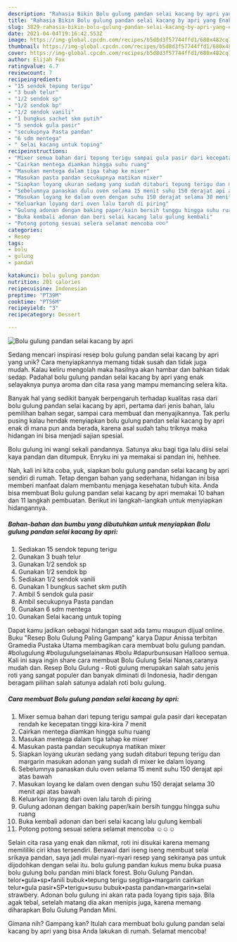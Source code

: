 ```yaml
---
description: "Rahasia Bikin Bolu gulung pandan selai kacang by apri yang Enak Banget"
title: "Rahasia Bikin Bolu gulung pandan selai kacang by apri yang Enak Banget"
slug: 3829-rahasia-bikin-bolu-gulung-pandan-selai-kacang-by-apri-yang-enak-banget
date: 2021-04-04T19:16:42.553Z
image: https://img-global.cpcdn.com/recipes/b5d8d3f57744ffd1/680x482cq70/bolu-gulung-pandan-selai-kacang-by-apri-foto-resep-utama.jpg
thumbnail: https://img-global.cpcdn.com/recipes/b5d8d3f57744ffd1/680x482cq70/bolu-gulung-pandan-selai-kacang-by-apri-foto-resep-utama.jpg
cover: https://img-global.cpcdn.com/recipes/b5d8d3f57744ffd1/680x482cq70/bolu-gulung-pandan-selai-kacang-by-apri-foto-resep-utama.jpg
author: Elijah Fox
ratingvalue: 4.7
reviewcount: 7
recipeingredient:
- "15 sendok tepung terigu"
- "3 buah telur"
- "1/2 sendok sp"
- "1/2 sendok bp"
- "1/2 sendok vanili"
- "1 bungkus sachet skm putih"
- "5 sendok gula pasir"
- "secukupnya Pasta pandan"
- "6 sdm mentega"
- " Selai kacang untuk toping"
recipeinstructions:
- "Mixer semua bahan dari tepung terigu sampai gula pasir dari kecepatan rendah ke kecepatan tinggi kira-kira 7 menit"
- "Cairkan mentega diamkan hingga suhu ruang"
- "Masukan mentega dalam tiga tahap ke mixer"
- "Masukan pasta pandan secukupnya matikan mixer"
- "Siapkan loyang ukuran sedang yang sudah ditaburi tepung terigu dan margarin masukan adonan yang sudah di mixer ke dalam loyang"
- "Sebelumnya panaskan dulu oven selama 15 menit suhu 150 derajat api atas bawah"
- "Masukan loyang ke dalam oven dengan suhu 150 derajat selama 30 menit api atas bawah"
- "Keluarkan loyang dari oven lalu taroh di piring"
- "Gulung adonan dengan baking paper/kain bersih tunggu hingga suhu ruang"
- "Buka kembali adonan dan beri selai kacang lalu gulung kembali"
- "Potong potong sesuai selera selamat mencoba ☺️☺️☺️"
categories:
- Resep
tags:
- bolu
- gulung
- pandan

katakunci: bolu gulung pandan 
nutrition: 201 calories
recipecuisine: Indonesian
preptime: "PT39M"
cooktime: "PT56M"
recipeyield: "3"
recipecategory: Dessert

---
```



![Bolu gulung pandan selai kacang by apri](https://img-global.cpcdn.com/recipes/b5d8d3f57744ffd1/680x482cq70/bolu-gulung-pandan-selai-kacang-by-apri-foto-resep-utama.jpg)

Sedang mencari inspirasi resep bolu gulung pandan selai kacang by apri yang unik? Cara menyiapkannya memang tidak susah dan tidak juga mudah. Kalau keliru mengolah maka hasilnya akan hambar dan bahkan tidak sedap. Padahal bolu gulung pandan selai kacang by apri yang enak selayaknya punya aroma dan cita rasa yang mampu memancing selera kita.

Banyak hal yang sedikit banyak berpengaruh terhadap kualitas rasa dari bolu gulung pandan selai kacang by apri, pertama dari jenis bahan, lalu pemilihan bahan segar, sampai cara membuat dan menyajikannya. Tak perlu pusing kalau hendak menyiapkan bolu gulung pandan selai kacang by apri enak di mana pun anda berada, karena asal sudah tahu triknya maka hidangan ini bisa menjadi sajian spesial.

Bolu gulung ini wangi sekali pandannya. Satunya aku bagi tiga lalu diisi selai kaya pandan dan ditumpuk. Enryku ini ya memakai si pandan ini, hehhee.


Nah, kali ini kita coba, yuk, siapkan bolu gulung pandan selai kacang by apri sendiri di rumah. Tetap dengan bahan yang sederhana, hidangan ini bisa memberi manfaat dalam membantu menjaga kesehatan tubuh kita. Anda bisa membuat Bolu gulung pandan selai kacang by apri memakai 10 bahan dan 11 langkah pembuatan. Berikut ini langkah-langkah untuk menyiapkan hidangannya.

<!--inarticleads1-->

##### Bahan-bahan dan bumbu yang dibutuhkan untuk menyiapkan Bolu gulung pandan selai kacang by apri:

1. Sediakan 15 sendok tepung terigu
1. Gunakan 3 buah telur
1. Gunakan 1/2 sendok sp
1. Gunakan 1/2 sendok bp
1. Sediakan 1/2 sendok vanili
1. Gunakan 1 bungkus sachet skm putih
1. Ambil 5 sendok gula pasir
1. Ambil secukupnya Pasta pandan
1. Gunakan 6 sdm mentega
1. Gunakan  Selai kacang untuk toping


Dapat kamu jadikan sebagai hidangan saat ada tamu maupun dijual online. Buku &#34;Resep Bolu Gulung Paling Gampang&#34; karya Dapur Anissa terbitan Gramedia Pustaka Utama membagikan cara membuat bolu gulung pandan. #bolugulung #bolugulungselainanas #bolu #dapurbunsusan Hallooo semua. Kali ini saya ingin share cara membuat Bolu Gulung Selai Nanas,caranya mudah dan. Resep Bolu Gulung - Roti gulung merupakan salah satu jenis roti yang sangat populer dan banyak diminati di Indonesia, hadir dengan beragam pilihan salah satunya adalah roti bolu gulung. 

<!--inarticleads2-->

##### Cara membuat Bolu gulung pandan selai kacang by apri:

1. Mixer semua bahan dari tepung terigu sampai gula pasir dari kecepatan rendah ke kecepatan tinggi kira-kira 7 menit
1. Cairkan mentega diamkan hingga suhu ruang
1. Masukan mentega dalam tiga tahap ke mixer
1. Masukan pasta pandan secukupnya matikan mixer
1. Siapkan loyang ukuran sedang yang sudah ditaburi tepung terigu dan margarin masukan adonan yang sudah di mixer ke dalam loyang
1. Sebelumnya panaskan dulu oven selama 15 menit suhu 150 derajat api atas bawah
1. Masukan loyang ke dalam oven dengan suhu 150 derajat selama 30 menit api atas bawah
1. Keluarkan loyang dari oven lalu taroh di piring
1. Gulung adonan dengan baking paper/kain bersih tunggu hingga suhu ruang
1. Buka kembali adonan dan beri selai kacang lalu gulung kembali
1. Potong potong sesuai selera selamat mencoba ☺️☺️☺️


Selain cita rasa yang enak dan nikmat, roti ini disukai karena memang memililiki ciri khas tersendiri. Berawal dari iseng iseng membuat selai srikaya pandan, saya jadi mulai nyari-nyari resep yang sekiranya pas untuk dijodohkan dengan selai itu. bolu gulung pandan kukus menu buka puasa bolu gulung bolu pandan mini black forest. Bolu Gulung Pandan. telor•gula•sp•fanili bubuk•tepung terigu segitiga•margarin cairkan telur•gula pasir•SP•terigu•susu bubuk•pasta pandan•margarin•selai strawbery. Adonan bolu gulung ini akan rata pada loyang tipis saja. Bila agak tebal, setelah matang dia akan menipis juga, karena memang diharapkan Bolu Gulung Pandan Mini. 

Gimana nih? Gampang kan? Itulah cara membuat bolu gulung pandan selai kacang by apri yang bisa Anda lakukan di rumah. Selamat mencoba!
